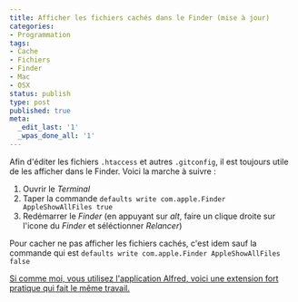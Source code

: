 ```yaml
---
title: Afficher les fichiers cachés dans le Finder (mise à jour)
categories:
- Programmation
tags:
- Cache
- Fichiers
- Finder
- Mac
- OSX
status: publish
type: post
published: true
meta:
  _edit_last: '1'
  _wpas_done_all: '1'
---
```

Afin d'éditer les fichiers <code>.htaccess</code> et autres <code>.gitconfig</code>, il est toujours utile de les afficher dans le Finder.
Voici la marche à suivre :
<ol>
	<li>Ouvrir le <em>Terminal</em></li>
	<li>Taper la commande <code>defaults write com.apple.Finder AppleShowAllFiles true</code></li>
	<li>Redémarrer le <em>Finder</em> (en appuyant sur <em>alt</em>, faire un clique droite sur l'icone du <em>Finder</em> et séléctionner <em>Relancer</em>)</li>
</ol>
Pour cacher ne pas afficher les fichiers cachés, c'est idem sauf la commande qui est <code>defaults write com.apple.Finder AppleShowAllFiles false</code>

<ins datetime="2012-01-04">Si comme moi, vous utilisez l'application <a title="L'application Alfred" href="https://www.alfredapp.com/">Alfred</a>, voici <a title="Hidden file extension" href="https://matthojo.co.uk/alfred-hide-show-hidden-file-extentions/">une extension</a> fort pratique qui fait le même travail.</ins>
